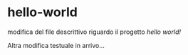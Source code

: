 # hello-world

modifica del file descrittivo riguardo il progetto _hello world!_

Altra modifica testuale in arrivo...
